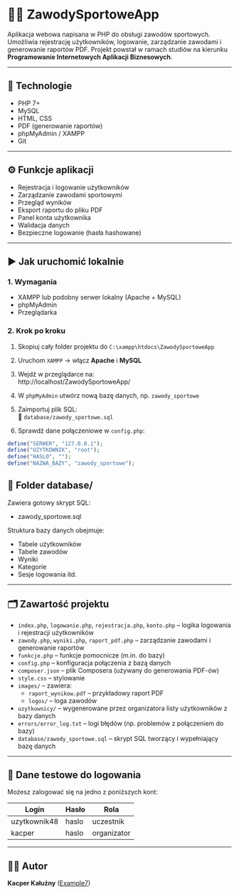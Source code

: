 # 🏃‍♂️ ZawodySportoweApp

Aplikacja webowa napisana w PHP do obsługi zawodów sportowych. Umożliwia rejestrację użytkowników, logowanie, zarządzanie zawodami i generowanie raportów PDF. Projekt powstał w ramach studiów na kierunku **Programowanie Internetowych Aplikacji Biznesowych**.

---

## 🧰 Technologie

- PHP 7+
- MySQL
- HTML, CSS
- PDF (generowanie raportów)
- phpMyAdmin / XAMPP
- Git

---

## ⚙️ Funkcje aplikacji

- Rejestracja i logowanie użytkowników
- Zarządzanie zawodami sportowymi
- Przegląd wyników
- Eksport raportu do pliku PDF
- Panel konta użytkownika
- Walidacja danych
- Bezpieczne logowanie (hasła hashowane)

---

## ▶️ Jak uruchomić lokalnie

### 1. Wymagania

- XAMPP lub podobny serwer lokalny (Apache + MySQL)
- phpMyAdmin
- Przeglądarka

### 2. Krok po kroku

1. Skopiuj cały folder projektu do `C:\xampp\htdocs\ZawodySportoweApp`
2. Uruchom `XAMPP` → włącz **Apache** i **MySQL**
3. Wejdź w przeglądarce na:  
http://localhost/ZawodySportoweApp/

5. W `phpMyAdmin` utwórz nową bazę danych, np. `zawody_sportowe`
6. Zaimportuj plik SQL:  
📁 `database/zawody_sportowe.sql`
7. Sprawdź dane połączeniowe w `config.php`:

```php
define("SERWER", "127.0.0.1");
define("UZYTKOWNIK", "root");
define("HASLO", "");
define("NAZWA_BAZY", "zawody_sportowe");
```

## 💾 Folder database/

Zawiera gotowy skrypt SQL:
- zawody_sportowe.sql

Struktura bazy danych obejmuje:
- Tabele użytkowników
- Tabele zawodów
- Wyniki
- Kategorie
- Sesje logowania itd.

---

## 🗂️ Zawartość projektu

- `index.php`, `logowanie.php`, `rejestracja.php`, `konto.php` – logika logowania i rejestracji użytkowników
- `zawody.php`, `wyniki.php`, `raport_pdf.php` – zarządzanie zawodami i generowanie raportów
- `funkcje.php` – funkcje pomocnicze (m.in. do bazy)
- `config.php` – konfiguracja połączenia z bazą danych
- `composer.json` – plik Composera (używany do generowania PDF-ów)
- `style.css` – stylowanie
- `images/` – zawiera:
  - `raport_wynikow.pdf` – przykładowy raport PDF
  - `logos/` – loga zawodów
- `uzytkownicy/` – wygenerowane przez organizatora listy użytkowników z bazy danych
- `errors/error_log.txt` – logi błędów (np. problemów z połączeniem do bazy)
- `database/zawody_sportowe.sql` – skrypt SQL tworzący i wypełniający bazę danych

---

## 🔐 Dane testowe do logowania

Możesz zalogować się na jedno z poniższych kont:

| Login        | Hasło | Rola        |
|--------------|-------|-------------|
| uzytkownik48 | haslo | uczestnik   |
| kacper       | haslo | organizator |

---

## 👨‍💻 Autor
**Kacper Kałużny** ([Example7](https://github.com/Example7))

